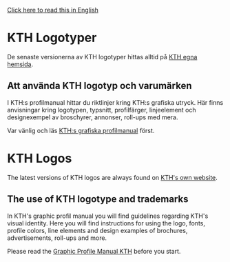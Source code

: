 [Click here to read this in English](#kth-logos)

# KTH Logotyper

De senaste versionerna av KTH logotyper hittas alltid på [KTH egna hemsida](https://intra.kth.se/administration/kommunikation/grafiskprofil/logotyp/logotyp-1.845049).

## Att använda KTH logotyp och varumärken

I KTH:s profilmanual hittar du riktlinjer kring KTH:s grafiska utryck. Här finns anvisningar kring logotypen, typsnitt, profilfärger, linjeelement och designexempel av broschyrer, annonser, roll-ups med mera.

Var vänlig och läs [KTH:s grafiska profilmanual](https://intra.kth.se/polopoly_fs/1.846579.1588166562!/Grafisk_manual_2020_03_FINAL_low.pdf) först.

# KTH Logos

The latest versions of KTH logos are always found on [KTH's own website](https://intra.kth.se/en/administration/kommunikation/grafiskprofil/logotyp/logotyp-1.845049).

## The use of KTH logotype and trademarks

In KTH's graphic profil manual you will find guidelines regarding KTH's visual identity. Here you will find instructions for using the logo, fonts, profile colors, line elements and design examples of brochures, advertisements, roll-ups and more.

Please read the [Graphic Profile Manual KTH](https://intra.kth.se/polopoly_fs/1.857097.1550157624!/Graphic%20profile_en.pdf) before you start.
